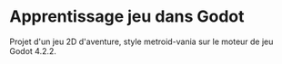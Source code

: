 
# Apprentissage jeu dans Godot

Projet d'un jeu 2D d'aventure, style metroid-vania sur le moteur de jeu Godot 4.2.2.



